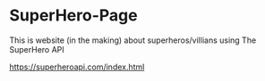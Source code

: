 # SuperHero-Page
This is website (in the making) about superheros/villians using The SuperHero API

https://superheroapi.com/index.html 
